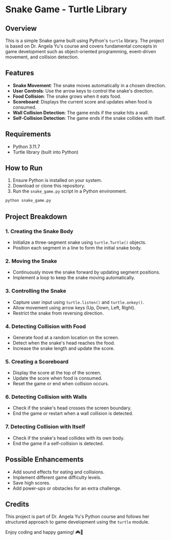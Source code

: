 # Snake Game - Turtle Library

## Overview

This is a simple Snake game built using Python's `turtle` library. The project is based on Dr. Angela Yu's course and covers fundamental concepts in game development such as object-oriented programming, event-driven movement, and collision detection.

## Features

- **Snake Movement**: The snake moves automatically in a chosen direction.
- **User Controls**: Use the arrow keys to control the snake's direction.
- **Food Collision**: The snake grows when it eats food.
- **Scoreboard**: Displays the current score and updates when food is consumed.
- **Wall Collision Detection**: The game ends if the snake hits a wall.
- **Self-Collision Detection**: The game ends if the snake collides with itself.

## Requirements

- Python 3.11.7
- Turtle library (built into Python)

## How to Run

1. Ensure Python is installed on your system.
2. Download or clone this repository.
3. Run the `snake_game.py` script in a Python environment.

```sh
python snake_game.py
```

## Project Breakdown

### 1. Creating the Snake Body

- Initialize a three-segment snake using `turtle.Turtle()` objects.
- Position each segment in a line to form the initial snake body.

### 2. Moving the Snake

- Continuously move the snake forward by updating segment positions.
- Implement a loop to keep the snake moving automatically.

### 3. Controlling the Snake

- Capture user input using `turtle.listen()` and `turtle.onkey()`.
- Allow movement using arrow keys (Up, Down, Left, Right).
- Restrict the snake from reversing direction.

### 4. Detecting Collision with Food

- Generate food at a random location on the screen.
- Detect when the snake's head reaches the food.
- Increase the snake length and update the score.

### 5. Creating a Scoreboard

- Display the score at the top of the screen.
- Update the score when food is consumed.
- Reset the game or end when collision occurs.

### 6. Detecting Collision with Walls

- Check if the snake's head crosses the screen boundary.
- End the game or restart when a wall collision is detected.

### 7. Detecting Collision with Itself

- Check if the snake's head collides with its own body.
- End the game if a self-collision is detected.

## Possible Enhancements

- Add sound effects for eating and collisions.
- Implement different game difficulty levels.
- Save high scores.
- Add power-ups or obstacles for an extra challenge.

## Credits

This project is part of Dr. Angela Yu's Python course and follows her structured approach to game development using the `turtle` module.

Enjoy coding and happy gaming! 🎮🐍
